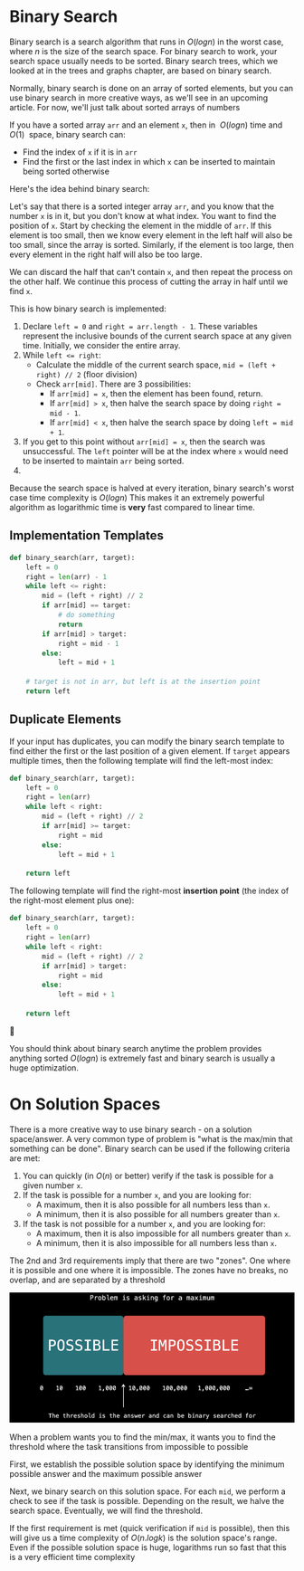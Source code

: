 # Binary Search

Binary search is a search algorithm that runs in $O(logn)$ in the worst case, where $n$ is the size of the search space. For binary search to work, your search space usually needs to be sorted. Binary search trees, which we looked at in the trees and graphs chapter, are based on binary search.

Normally, binary search is done on an array of sorted elements, but you can use binary search in more creative ways, as we'll see in an upcoming article. For now, we'll just talk about sorted arrays of numbers

If you have a sorted array `arr` and an element `x`, then in  $O(logn)$ time and $O(1)$  space, binary search can:

- Find the index of `x` if it is in `arr`
- Find the first or the last index in which `x` can be inserted to maintain being sorted otherwise

Here's the idea behind binary search:

Let's say that there is a sorted integer array `arr`, and you know that the number `x` is in it, but you don't know at what index. You want to find the position of `x`. Start by checking the element in the middle of `arr`. If this element is too small, then we know every element in the left half will also be too small, since the array is sorted. Similarly, if the element is too large, then every element in the right half will also be too large.

We can discard the half that can't contain `x`, and then repeat the process on the other half. We continue this process of cutting the array in half until we find `x`.

This is how binary search is implemented:

1. Declare `left = 0` and `right = arr.length - 1`. These variables represent the inclusive bounds of the current search space at any given time. Initially, we consider the entire array.
2. While `left <= right`:
    - Calculate the middle of the current search space, `mid = (left + right) // 2` (floor division)
    - Check `arr[mid]`. There are 3 possibilities:
        - If `arr[mid] = x`, then the element has been found, return.
        - If `arr[mid] > x`, then halve the search space by doing `right = mid - 1`.
        - If `arr[mid] < x`, then halve the search space by doing `left = mid + 1`.
3. If you get to this point without `arr[mid] = x`, then the search was unsuccessful. The `left` pointer will be at the index where `x` would need to be inserted to maintain `arr` being sorted.
4. 

Because the search space is halved at every iteration, binary search's worst case time complexity is $O(logn)$ This makes it an extremely powerful algorithm as logarithmic time is **very** fast compared to linear time.

## Implementation Templates

```python
def binary_search(arr, target):
    left = 0
    right = len(arr) - 1
    while left <= right:
        mid = (left + right) // 2
        if arr[mid] == target:
            # do something
            return
        if arr[mid] > target:
            right = mid - 1
        else:
            left = mid + 1
    
    # target is not in arr, but left is at the insertion point
    return left
```

## Duplicate Elements

If your input has duplicates, you can modify the binary search template to find either the first or the last position of a given element. If `target` appears multiple times, then the following template will find the left-most index:

```python
def binary_search(arr, target):
    left = 0
    right = len(arr)
    while left < right:
        mid = (left + right) // 2
        if arr[mid] >= target:
            right = mid
        else:
            left = mid + 1

    return left
```

The following template will find the right-most **insertion point** (the index of the right-most element plus one):

```python
def binary_search(arr, target):
    left = 0
    right = len(arr)
    while left < right:
        mid = (left + right) // 2
        if arr[mid] > target:
            right = mid
        else:
            left = mid + 1

    return left
```

<aside>
📢

You should think about binary search anytime the problem provides anything sorted $O(logn)$ is extremely fast and binary search is usually a huge optimization.

</aside>

# On Solution Spaces

There is a more creative way to use binary search - on a solution space/answer. A very common type of problem is "what is the max/min that something can be done". Binary search can be used if the following criteria are met:

1. You can quickly (in $O(n)$ or better) verify if the task is possible for a given number `x`.
2. If the task is possible for a number `x`, and you are looking for:
    - A maximum, then it is also possible for all numbers less than `x`.
    - A minimum, then it is also possible for all numbers greater than `x`.
3. If the task is not possible for a number `x`, and you are looking for:
    - A maximum, then it is also impossible for all numbers greater than `x`.
    - A minimum, then it is also impossible for all numbers less than `x`.

The 2nd and 3rd requirements imply that there are two "zones". One where it is possible and one where it is impossible. The zones have no breaks, no overlap, and are separated by a threshold

![binarySearch](binary.png)

When a problem wants you to find the min/max, it wants you to find the threshold where the task transitions from impossible to possible

First, we establish the possible solution space by identifying the minimum possible answer and the maximum possible answer

Next, we binary search on this solution space. For each `mid`, we perform a check to see if the task is possible. Depending on the result, we halve the search space. Eventually, we will find the threshold.

If the first requirement is met (quick verification if  `mid` is possible), then this will give us a time complexity of $O(n.logk)$ is the solution space's range. Even if the possible solution space is huge, logarithms run so fast that this is a very efficient time complexity
